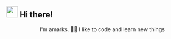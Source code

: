 <h2> <img src="https://emojis.slackmojis.com/emojis/images/1643515233/12517/little_kitty_jelly_black.gif?1643515233" width="30" /> Hi there! </h2>

  <p align="center">I'm amarks. 👋🏿 I like to code and learn new things</p>
  <!---
- 👋🏿 I’m @amarks0, or Ashley
- 👀 I’m interested in 
- 🌱 I’m currently learning ...
- 💞️ I’m looking to collaborate on ...
- 📫 How to reach me ...


amarks0/amarks0 is a ✨ special ✨ repository because its `README.md` (this file) appears on your GitHub profile.
You can click the Preview link to take a look at your changes.
--->

<p align="center">
<img alt="Okay" src="https://media2.giphy.com/media/Y01jP8QeLOox2/giphy.gif?cid=790b76112a75e12272fcf2ff0b7955779aeae8266e75e424&rid=giphy.gif&ct=g"> </img>
</p>
